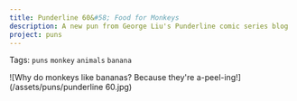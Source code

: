 ```yaml
---
title: Punderline 60&#58; Food for Monkeys 
description: A new pun from George Liu's Punderline comic series blog
project: puns
---
```

Tags: `puns` `monkey` `animals` `banana`

![Why do monkeys like bananas? Because they're a-peel-ing!](/assets/puns/punderline 60.jpg)
